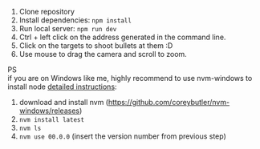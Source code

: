 1. Clone repository
1. Install dependencies: `npm install`
1. Run local server: `npm run dev`
1. Ctrl + left click on the address generated in the command line.
1. Click on the targets to shoot bullets at them :D
1. Use mouse to drag the camera and scroll to zoom.

PS  
if you are on Windows like me, highly recommend to use nvm-windows to install node [detailed instructions](https://learn.microsoft.com/en-us/windows/dev-environment/javascript/nodejs-on-windows):
1. download and install nvm (https://github.com/coreybutler/nvm-windows/releases)
2. `nvm install latest`
3. `nvm ls`
4. `nvm use 00.0.0` (insert the version number from previous step)
